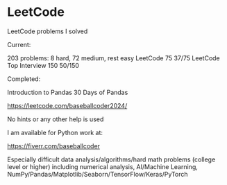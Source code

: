 # LeetCode
LeetCode problems I solved

Current:

203 problems: 8 hard, 72 medium, rest easy
LeetCode 75 37/75
LeetCode Top Interview 150 50/150

Completed:

Introduction to Pandas
30 Days of Pandas

https://leetcode.com/baseballcoder2024/

No hints or any other help is used

I am available for Python work at:

https://fiverr.com/baseballcoder

Especially difficult data analysis/algorithms/hard math problems (college level or higher) including numerical analysis, AI/Machine Learning, NumPy/Pandas/Matplotlib/Seaborn/TensorFlow/Keras/PyTorch

